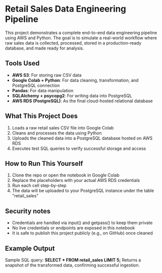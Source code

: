 # Retail Sales Data Engineering Pipeline

This project demonstrates a complete end-to-end data engineering pipeline using AWS and Python. The goal is to simulate a real-world workflow where raw sales data is collected, processed, stored in a production-ready database, and made ready for analysis.

## Tools Used
- **AWS S3**: For storing raw CSV data
- **Google Colab + Python**: For data cleaning, transformation, and PostgreSQL connection
- **Pandas**: For data manipulation
- **SQLAlchemy + psycopg2**: For writing data into PostgreSQL
- **AWS RDS (PostgreSQL)**: As the final cloud-hosted relational database

## What This Project Does
1. Loads a raw retail sales CSV file into Google Colab
2. Cleans and processes the data using Python
3. Uploads the cleaned data into a PostgreSQL database hosted on AWS RDS
4. Executes test SQL queries to verify successful storage and access

## How to Run This Yourself
1. Clone the repo or open the notebook in Google Colab
2. Replace the placeholders with your actual AWS RDS credentials 
3. Run each cell step-by-step
4. The data will be uploaded to your PostgreSQL instance under the table "retail_sales"

## Security notes
- Credentials are handled via input() and getpass() to keep them private
- No live credentials or endpoints are exposed in this notebook
- It is safe to publish this project publicly (e.g., on GitHub) once cleaned

## Example Output
Sample SQL query:
**SELECT * FROM retail_sales LIMIT 5;**
Returns a snapshot of the transformed data, confirming successful ingestion.
